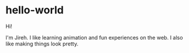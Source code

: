 # hello-world

Hi!

I'm Jireh. I like learning animation and fun experiences on the web. I also like making things look pretty.

